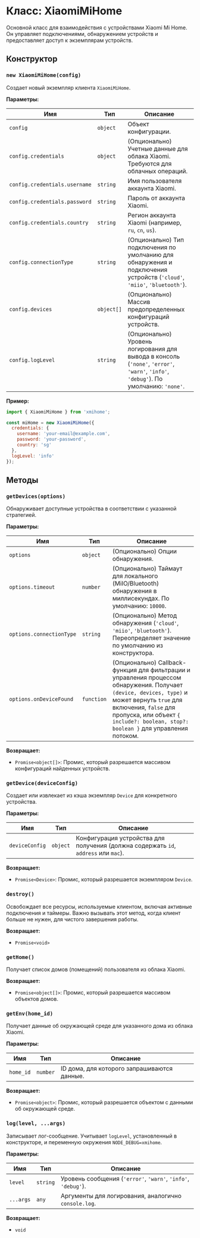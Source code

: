 # Класс: XiaomiMiHome

Основной класс для взаимодействия с устройствами Xiaomi Mi Home. Он управляет подключениями, обнаружением устройств и предоставляет доступ к экземплярам устройств.

## Конструктор

### `new XiaomiMiHome(config)`

Создает новый экземпляр клиента `XiaomiMiHome`.

**Параметры:**

| Имя | Тип | Описание |
|---|---|---|
| `config` | `object` | Объект конфигурации. |
| `config.credentials` | `object` | (Опционально) Учетные данные для облака Xiaomi. Требуются для облачных операций. |
| `config.credentials.username` | `string` | Имя пользователя аккаунта Xiaomi. |
| `config.credentials.password` | `string` | Пароль от аккаунта Xiaomi. |
| `config.credentials.country` | `string` | Регион аккаунта Xiaomi (например, `ru`, `cn`, `us`). |
| `config.connectionType` | `string` | (Опционально) Тип подключения по умолчанию для обнаружения и подключения устройств (`'cloud'`, `'miio'`, `'bluetooth'`). |
| `config.devices` | `object[]` | (Опционально) Массив предопределенных конфигураций устройств. |
| `config.logLevel` | `string` | (Опционально) Уровень логирования для вывода в консоль (`'none'`, `'error'`, `'warn'`, `'info'`, `'debug'`). По умолчанию: `'none'`. |

**Пример:**

```javascript
import { XiaomiMiHome } from 'xmihome';

const miHome = new XiaomiMiHome({
  credentials: {
    username: 'your-email@example.com',
    password: 'your-password',
    country: 'sg'
  },
  logLevel: 'info'
});
```

## Методы

### `getDevices(options)`

Обнаруживает доступные устройства в соответствии с указанной стратегией.

**Параметры:**

| Имя | Тип | Описание |
|---|---|---|
| `options` | `object` | (Опционально) Опции обнаружения. |
| `options.timeout` | `number` | (Опционально) Таймаут для локального (MiIO/Bluetooth) обнаружения в миллисекундах. По умолчанию: `10000`. |
| `options.connectionType` | `string` | (Опционально) Метод обнаружения (`'cloud'`, `'miio'`, `'bluetooth'`). Переопределяет значение по умолчанию из конструктора. |
| `options.onDeviceFound` | `function` | (Опционально) Callback-функция для фильтрации и управления процессом обнаружения. Получает `(device, devices, type)` и может вернуть `true` для включения, `false` для пропуска, или объект `{ include?: boolean, stop?: boolean }` для управления потоком. |

**Возвращает:**

- `Promise<object[]>`: Промис, который разрешается массивом конфигураций найденных устройств.

### `getDevice(deviceConfig)`

Создает или извлекает из кэша экземпляр `Device` для конкретного устройства.

**Параметры:**

| Имя | Тип | Описание |
|---|---|---|
| `deviceConfig` | `object` | Конфигурация устройства для получения (должна содержать `id`, `address` или `mac`). |

**Возвращает:**

- `Promise<Device>`: Промис, который разрешается экземпляром `Device`.

### `destroy()`

Освобождает все ресурсы, используемые клиентом, включая активные подключения и таймеры. Важно вызывать этот метод, когда клиент больше не нужен, для чистого завершения работы.

**Возвращает:**

- `Promise<void>`

### `getHome()`

Получает список домов (помещений) пользователя из облака Xiaomi.

**Возвращает:**

- `Promise<object[]>`: Промис, который разрешается массивом объектов домов.

### `getEnv(home_id)`

Получает данные об окружающей среде для указанного дома из облака Xiaomi.

**Параметры:**

| Имя | Тип | Описание |
|---|---|---|
| `home_id` | `number` | ID дома, для которого запрашиваются данные. |

**Возвращает:**

- `Promise<object>`: Промис, который разрешается объектом с данными об окружающей среде.

### `log(level, ...args)`

Записывает лог-сообщение. Учитывает `logLevel`, установленный в конструкторе, и переменную окружения `NODE_DEBUG=xmihome`.

**Параметры:**

| Имя | Тип | Описание |
|---|---|---|
| `level` | `string` | Уровень сообщения (`'error'`, `'warn'`, `'info'`, `'debug'`). |
| `...args` | `any` | Аргументы для логирования, аналогично `console.log`. |

**Возвращает:**

- `void`
